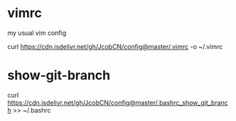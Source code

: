 # vimrc
my usual vim config

curl https://cdn.jsdelivr.net/gh/JcobCN/config@master/.vimrc -o ~/.vimrc

# show-git-branch
curl https://cdn.jsdelivr.net/gh/JcobCN/config@master/.bashrc_show_git_branch >> ~/.bashrc
